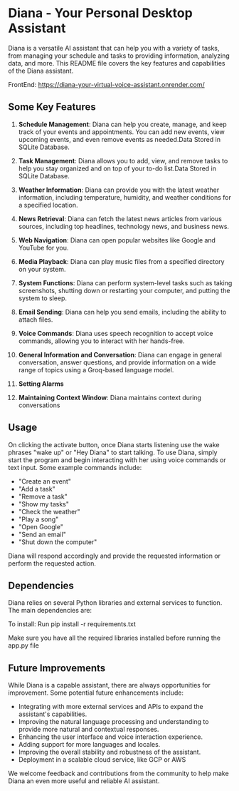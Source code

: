 # Diana - Your Personal Desktop Assistant

Diana is a versatile AI assistant that can help you with a variety of tasks, from managing your schedule and tasks to providing information, analyzing data, and more. This README file covers the key features and capabilities of the Diana assistant.

FrontEnd: https://diana-your-virtual-voice-assistant.onrender.com/

## Some Key Features

1. **Schedule Management**: Diana can help you create, manage, and keep track of your events and appointments. You can add new events, view upcoming events, and even remove events as needed.Data Stored in SQLite Database.

2. **Task Management**: Diana allows you to add, view, and remove tasks to help you stay organized and on top of your to-do list.Data Stored in SQLite Database.

3. **Weather Information**: Diana can provide you with the latest weather information, including temperature, humidity, and weather conditions for a specified location.

4. **News Retrieval**: Diana can fetch the latest news articles from various sources, including top headlines, technology news, and business news.

5. **Web Navigation**: Diana can open popular websites like Google and YouTube for you.

6. **Media Playback**: Diana can play music files from a specified directory on your system.

7. **System Functions**: Diana can perform system-level tasks such as taking screenshots, shutting down or restarting your computer, and putting the system to sleep.

8. **Email Sending**: Diana can help you send emails, including the ability to attach files.

9. **Voice Commands**: Diana uses speech recognition to accept voice commands, allowing you to interact with her hands-free.

10. **General Information and Conversation**: Diana can engage in general conversation, answer questions, and provide information on a wide range of topics using a Groq-based language model.

11. **Setting Alarms**

12. **Maintaining Context Window**: Diana maintains context during conversations



## Usage
On clicking the activate button, once Diana starts listening use the wake phrases "wake up" or "Hey Diana" to start talking.
To use Diana, simply start the program and begin interacting with her using voice commands or text input. Some example commands include:

- "Create an event"
- "Add a task"
- "Remove a task"
- "Show my tasks"
- "Check the weather"
- "Play a song"
- "Open Google"
- "Send an email"
- "Shut down the computer"

Diana will respond accordingly and provide the requested information or perform the requested action.

## Dependencies

Diana relies on several Python libraries and external services to function. The main dependencies are:

To install:
Run 
pip install -r requirements.txt

Make sure you have all the required libraries installed before running the app.py file

## Future Improvements

While Diana is a capable assistant, there are always opportunities for improvement. Some potential future enhancements include:

- Integrating with more external services and APIs to expand the assistant's capabilities.
- Improving the natural language processing and understanding to provide more natural and contextual responses.
- Enhancing the user interface and voice interaction experience.
- Adding support for more languages and locales.
- Improving the overall stability and robustness of the assistant.
- Deployment in a scalable cloud service, like GCP or AWS

We welcome feedback and contributions from the community to help make Diana an even more useful and reliable AI assistant.
